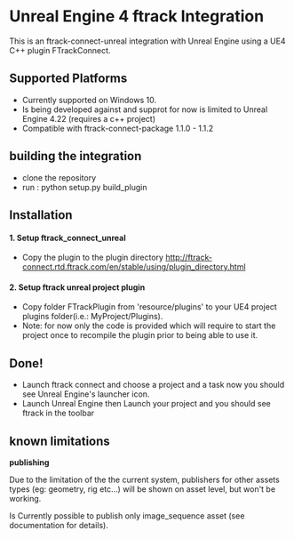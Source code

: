 Unreal Engine 4 ftrack Integration
===========================
This is an ftrack-connect-unreal integration with Unreal Engine using a UE4 C++ plugin FTrackConnect.

Supported Platforms
-------------------
* Currently supported on Windows 10.
* Is being developed against and supprot for now is limited to Unreal Engine 4.22 (requires a c++ project)
* Compatible with ftrack-connect-package 1.1.0 - 1.1.2


building the integration
------------------------

* clone the repository
* run : python setup.py build_plugin 


Installation
------------
#### 1. Setup ftrack_connect_unreal 

* Copy the plugin to the plugin directory http://ftrack-connect.rtd.ftrack.com/en/stable/using/plugin_directory.html

#### 2. Setup ftrack unreal project plugin

* Copy folder FTrackPlugin from 'resource/plugins' to your UE4 project plugins folder(i.e.: MyProject/Plugins).
* Note: for now only the code is provided which will require to start the project once to recompile the plugin prior to being able to use it.


Done!
-----
* Launch ftrack connect and choose a project and a task now you should see Unreal Engine's launcher icon. 
* Launch Unreal Engine then Launch your project and you should see ftrack in the toolbar


known limitations
-----------------

**publishing**


Due to the limitation of the the current system, publishers for other assets types (eg: geometry, rig etc...)
will be shown on asset level, but won't be working.

Is Currently possible to publish only image_sequence asset (see documentation for details).

